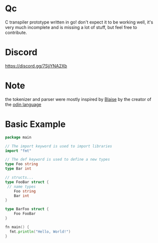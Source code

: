 # Qc

C transpiler prototype written in go!
don't expect it to be working well, it's very much incomplete and is missing a lot of stuff, but feel free to contribute.

# Discord
https://discord.gg/7SjjYNA2Xb

# Note
the tokenizer and parser were mostly inspired by [Blaise](https://github.com/gingerBill/blaise) by the creator of the [odin language](https://odin-lang.org)

# Basic Example
```go
package main

// The import keyword is used to import libraries
import "fmt"

// The def keyword is used to define a new types
type Foo string
type Bar int

// structs...
type FooBar struct {
 // name types
    Foo string
    Bar int
}

type BarFoo struct {
    Foo FooBar
}

fn main() {
  fmt.println("Hello, World!")
}
```
